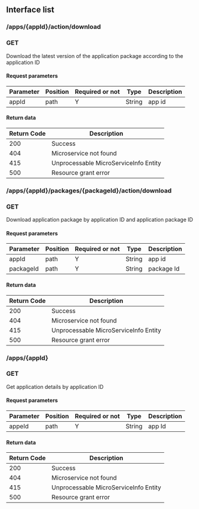 ## Interface list

### /apps/{appId}/action/download
### GET
Download the latest version of the application package according to the application ID
#### Request parameters
|Parameter |Position | Required or not | Type |Description|
|-----|-----|----|------|-----|
|appId | path |Y| String | app id |

#### Return data
|Return Code |Description|
|-----|-----|
|200 | Success |
|404 | Microservice not found |
|415 | Unprocessable MicroServiceInfo Entity |
|500 | Resource grant error |


### /apps/{appId}/packages/{packageId}/action/download
### GET
Download application package by application ID and application package ID
#### Request parameters
|Parameter |Position | Required or not | Type |Description|
|-----|-----|----|------|-----|
|appId | path |Y| String | app id |
|packageId | path |Y| String | package Id |

#### Return data
|Return Code |Description|
|-----|-----|
|200 | Success |
|404 | Microservice not found |
|415 | Unprocessable MicroServiceInfo Entity |
|500 | Resource grant error |


### /apps/{appId}
### GET
Get application details by application ID
#### Request parameters
|Parameter |Position | Required or not | Type |Description|
|-----|-----|----|------|-----|
|appeId | path |Y| String | app Id |

#### Return data
|Return Code |Description|
|-----|-----|
|200 | Success |
|404 | Microservice not found |
|415 | Unprocessable MicroServiceInfo Entity |
|500 | Resource grant error |